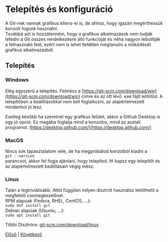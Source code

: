 # Telepítés és konfiguráció

A Git-nek vannak grafikus kliens-ei is, de ahhoz, hogy igazán
megérthessük konzolt fogunk használni.  
Továbbá azt is hozzátenném, hogy a grafikus alkalmazások nem tudják lefedni a Git összes rendelkezésre álló funkcióját
és néha nagyon lebutítják a felhasználó felé, ezért
nem is lehet feltétlen megtanulni a működését grafikus
alkalmazásból.

## Telepítés

### Windows

Elég egyszerű a telepítés.
Felmész a [https://git-scm.com/download/win](https://git-scm.com/download/win) címre és az ott lévő .exe fájlt letöltöd.
A telepítőben a beállításokkal nem kell foglalkozni, az
alapértelmezett mindenhol jó lesz.

Esetleg később ha szeretnél egy grafikus felület, akkor a Github
Desktop is egy jó opció. Ez magába foglalja mind a konzolos,
mind az asztali programot.
[https://desktop.github.com/](https://desktop.github.com/)

### MacOS

Nincs sok tapasztalatom vele, de ha megpróbálod konzolból
kiadni a  
`git --version`  
parancsot, akkor fel fogja ajánlani,
hogy telepítsd. Itt kapsz egy telepítőt és az alapértelmezett
beállításain végig mész.

### Linux

Talán a legtriviálisabb. Attól függően milyen disztrót használsz
letölthető a megfelelő csomagkezelővel.  
RPM alapúak (Fedora, RHEL, CentOS, ...):  
`sudo dnf install git`  
Debian alapúak (Ubuntu, ...):  
`sudo apt install git`

Többi Disztróra:
[git-scm.com/download/linux](https://git-scm.com/download/linux)

[Előző](intro/3_history) | [Következő](workshop/2_basics)
